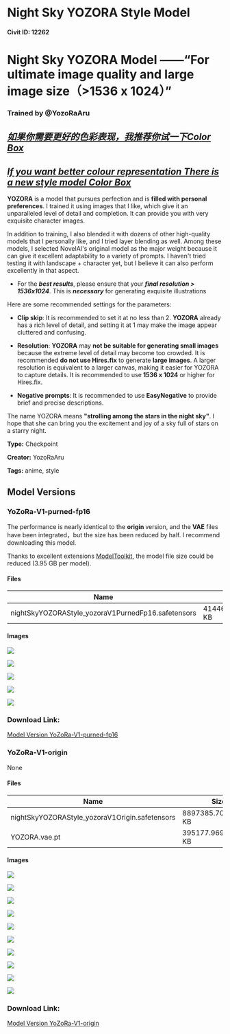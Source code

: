 # Night Sky YOZORA Style Model

#### Civit ID: 12262

<h1><strong>Night Sky YOZORA Model ——“For ultimate image quality and large image size（&gt;1536 x 1024）”</strong></h1><h3><strong>Trained by <span data-type="mention" class="mantine-1yiar0p" data-id="mention:34898" data-label="YozoRaAru">@YozoRaAru</span></strong></h3><h2><strong><em><u>如果你需要更好的色彩表现，我推荐你试一下</u></em></strong><a target="_blank" rel="ugc" href="https://civitai.com/models/21200/color-box-model"><strong><em><u>Color Box</u></em></strong></a></h2><h2><strong><em><u>If you want better colour representation There is a new style model </u></em></strong><a target="_blank" rel="ugc" href="https://civitai.com/models/21200/color-box-model"><strong><em><u>Color Box</u></em></strong></a></h2><p><strong>YOZORA</strong> is a model that pursues perfection and is <strong>filled with personal preferences</strong>. I trained it using images that I like, which give it an unparalleled level of detail and completion. It can provide you with very exquisite character images.</p><p>In addition to training, I also blended it with dozens of other high-quality models that I personally like, and I tried layer blending as well. Among these models, I selected NovelAI's original model as the major weight because it can give it excellent adaptability to a variety of prompts. I haven't tried testing it with landscape + character yet, but I believe it can also perform excellently in that aspect.</p><ul><li><p>For the <strong><em>best results</em></strong>, please ensure that your <strong><em>final resolution &gt; 1536x1024</em></strong>. This is <strong><em>necessary</em></strong> for generating exquisite illustrations</p><p></p></li></ul><p>Here are some recommended settings for the parameters:</p><ul><li><p><strong>Clip skip</strong>: It is recommended to set it at no less than 2. <strong>YOZORA</strong> already has a rich level of detail, and setting it at 1 may make the image appear cluttered and confusing.</p></li><li><p><strong>Resolution</strong>: <strong>YOZORA</strong> may <strong>not be suitable for generating small images</strong> because the extreme level of detail may become too crowded. It is recommended <strong>do not use Hires.fix</strong> to generate <strong>large images</strong>. A larger resolution is equivalent to a larger canvas, making it easier for YOZORA to capture details. It is recommended to use <strong>1536 x 1024</strong> or higher for Hires.fix.</p></li><li><p><strong>Negative prompts</strong>: It is recommended to use <strong>EasyNegative</strong> to provide brief and precise descriptions.</p></li></ul><p>The name YOZORA means <strong>"strolling among the stars in the night sky"</strong>. I hope that she can bring you the excitement and joy of a sky full of stars on a starry night.</p><p></p><p></p>

**Type:** Checkpoint

**Creator:** YozoRaAru

**Tags:** anime, style

## Model Versions

### YoZoRa-V1-purned-fp16

<p>The performance is nearly identical to the <strong>origin </strong>version, and the <strong>VAE</strong> files have been integrated，but the size has been reduced by half. I recommend downloading this model.</p><p>Thanks to excellent extensions <a target="_blank" rel="ugc" href="https://github.com/arenatemp/stable-diffusion-webui-model-toolkit"><u>ModelToolkit</u></a>, the model file size could be reduced (3.95 GB per model).</p>

#### Files

| Name | Size | Type | Format | Download Url | AutoV1 | AutoV2 | SHA256 | CRC32 | BLAKE3 |
| --- | --- | --- | --- | --- | --- | --- | --- | --- | --- |
| nightSkyYOZORAStyle_yozoraV1PurnedFp16.safetensors | 4144626.948242188 KB | Model | SafeTensor | https://civitai.com/api/download/models/14835 | 94245290 | 4B118B2D1B | 4B118B2D1BCBDD3316AEE1929A77B71220CBA359C1B4FCDF69E923FDA8CA3758 | BBF70220 | A68B9F9CE2C75E7501634D0413E33E679BBC14CB1D6C7657C242DC0A8A97EB09 |

#### Images

<p><img src="https://image.civitai.com/xG1nkqKTMzGDvpLrqFT7WA/5e604371-19c4-4030-cede-81af071ea300/width=450/145111.jpeg" /></p>

<p><img src="https://image.civitai.com/xG1nkqKTMzGDvpLrqFT7WA/d6be3685-37db-4cd7-4aae-72d3df5b7400/width=450/145511.jpeg" /></p>

<p><img src="https://image.civitai.com/xG1nkqKTMzGDvpLrqFT7WA/b8476ce2-5db8-43f3-1156-347915b74d00/width=450/202037.jpeg" /></p>

<p><img src="https://image.civitai.com/xG1nkqKTMzGDvpLrqFT7WA/53880241-0f74-4d3f-5878-6c267364f200/width=450/202036.jpeg" /></p>

<p><img src="https://image.civitai.com/xG1nkqKTMzGDvpLrqFT7WA/c2ddb4fe-3791-4e18-e031-83d1bd486d00/width=450/202035.jpeg" /></p>

### Download Link:

[Model Version YoZoRa-V1-purned-fp16](https://civitai.com/api/download/models/14835)

### YoZoRa-V1-origin

None

#### Files

| Name | Size | Type | Format | Download Url | AutoV1 | AutoV2 | SHA256 | CRC32 | BLAKE3 |
| --- | --- | --- | --- | --- | --- | --- | --- | --- | --- |
| nightSkyYOZORAStyle_yozoraV1Origin.safetensors | 8897385.701171875 KB | Model | SafeTensor | https://civitai.com/api/download/models/14459 | 8A0482C2 | E7BF829CFF | E7BF829CFFD9EA034DA3B59FA13421F52AA4E4ED74FCBBEEFBF9CFB2F97C329E | D31F707A | 9113D402A1813DA9CC8508836049169E361FF583E8AC0BE53B3981E290DFA5D1 |
| YOZORA.vae.pt | 395177.9697265625 KB | VAE | Other | https://civitai.com/api/download/models/14459?type=VAE&format=Other | 9F45927E | DF3C506E51 | DF3C506E51B7EE1D7B5A6A2BB7142D47D488743C96AA778AFB0F53A2CDC2D38D | CDC8E084 | 1C1C17EC74EB5758F1F85BADDA885C2A2B07B9F0A81B6420AC3ABF2BB06FD2C1 |

#### Images

<p><img src="https://image.civitai.com/xG1nkqKTMzGDvpLrqFT7WA/c357a915-c4ff-4bb6-52fe-93cd5b38c600/width=450/165982.jpeg" /></p>

<p><img src="https://image.civitai.com/xG1nkqKTMzGDvpLrqFT7WA/ff93fbe7-85a3-4f71-8363-e8f639b17f00/width=450/142745.jpeg" /></p>

<p><img src="https://image.civitai.com/xG1nkqKTMzGDvpLrqFT7WA/e45e4a26-dcce-42d1-4fcc-6767a245d300/width=450/142754.jpeg" /></p>

<p><img src="https://image.civitai.com/xG1nkqKTMzGDvpLrqFT7WA/11c668bf-db7c-47ba-0520-ee6af45d0e00/width=450/142762.jpeg" /></p>

<p><img src="https://image.civitai.com/xG1nkqKTMzGDvpLrqFT7WA/d39f86cd-4e74-4aac-ed79-3f8327223100/width=450/142768.jpeg" /></p>

<p><img src="https://image.civitai.com/xG1nkqKTMzGDvpLrqFT7WA/6ac39db0-6c9a-4cea-5b00-19ec2b65de00/width=450/142757.jpeg" /></p>

<p><img src="https://image.civitai.com/xG1nkqKTMzGDvpLrqFT7WA/df4a42d5-e1ac-44dc-5e05-8b61712a1d00/width=450/142764.jpeg" /></p>

<p><img src="https://image.civitai.com/xG1nkqKTMzGDvpLrqFT7WA/412c6203-2936-47a8-efc0-05046b4c2d00/width=450/142761.jpeg" /></p>

<p><img src="https://image.civitai.com/xG1nkqKTMzGDvpLrqFT7WA/624bf107-8887-42b4-0280-382d6a8f7a00/width=450/142751.jpeg" /></p>

<p><img src="https://image.civitai.com/xG1nkqKTMzGDvpLrqFT7WA/c40dcce1-3a29-4f29-9c2d-a1c0ce4e9900/width=450/142746.jpeg" /></p>

### Download Link:

[Model Version YoZoRa-V1-origin](https://civitai.com/api/download/models/14459)

